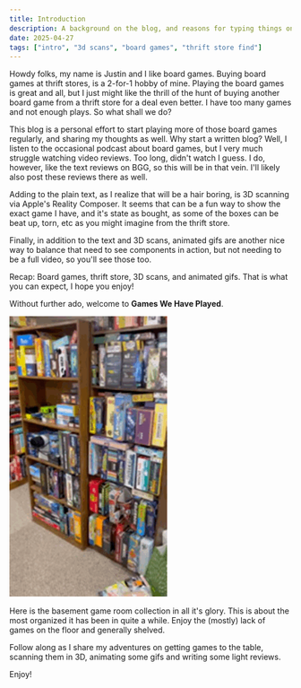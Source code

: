 ```yaml
---
title: Introduction
description: A background on the blog, and reasons for typing things on the internets.
date: 2025-04-27
tags: ["intro", "3d scans", "board games", "thrift store find"]
---
```

Howdy folks, my name is Justin and I like board games.  Buying board games at thrift stores, is a 2-for-1 hobby of mine.  Playing the board games is great and all, but I just might like the thrill of the hunt of buying another board game from a thrift store for a deal even better.  I have too many games and not enough plays.  So what shall we do?  

This blog is a personal effort to start playing more of those board games regularly, and sharing my thoughts as well.  Why start a written blog?  Well, I listen to the occasional podcast about board games, but I very much struggle watching video reviews.  Too long, didn't watch I guess.  I do, however, like the text reviews on BGG, so this will be in that vein.  I'll likely also post these reviews there as well. 

Adding to the plain text, as I realize that will be a hair boring, is 3D scanning via Apple's Reality Composer.  It seems that can be a fun way to show the exact game I have, and it's state as bought, as some of the boxes can be beat up, torn, etc as you might imagine from the thrift store.

Finally, in addition to the text and 3D scans, animated gifs are another nice way to balance that need to see components in action, but not needing to be a full video, so you'll see those too.  

Recap: Board games, thrift store, 3D scans, and animated gifs.  That is what you can expect, I hope you enjoy!

Without further ado, welcome to __Games We Have Played__. 

<div class="center-image">
    <img src="./game-collection.gif" class="gif-viewer" alt="A gif showing my board game room">
</div>

Here is the basement game room collection in all it's glory.  This is about the most organized it has been in quite a while.  Enjoy the (mostly) lack of games on the floor and generally shelved.

Follow along as I share my adventures on getting games to the table, scanning them in 3D, animating some gifs and writing some light reviews. 

Enjoy!

